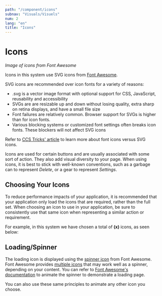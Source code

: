 ```yaml
---
path: "/component/icons"
subnav: "Visuals/Visuels"
num: 2
lang: "en"
title: "Icons"
---
```


# Icons

*Image of icons from Font Awesome*

Icons in this system use SVG icons from [Font Awesome](https://www.gitbook.com/book/gctools-outilsgc/-gcdigital-design-system/edit).

SVG icons are recommended over icon fonts for a variety of reasons:

* .svg is a vector image format with optional support for CSS, JavaScript, reusability and accessibility
* SVGs are are resizable up and down without losing quality, extra sharp on retina displays, and have a small file size
* Font failures are relatively common. Browser support for SVGs is higher than for icon fonts.
* Various blocking systems or customized font settings often breaks icon fonts. These blockers will not affect SVG icons

Refer to [CCS Tricks' article](https://www.gitbook.com/book/gctools-outilsgc/-gcdigital-design-system/edit) to learn more about font icons versus SVG icons.

Icons are used for certain buttons and are usually associated with some sort of action. They also add visual diversity to your page. When using icons, it is best to stick with well-known conventions, such as a garbage can to represent _Delete_, or a gear to represent _Settings_.



## Choosing Your Icons

To reduce performance impacts of your application, it is recommended that your application only load the icons that are required, rather than the full set. When choosing an icon to use in your application, be sure to consistently use that same icon when representing a similar action or requirement.

For example, in this system we have chosen a total of  **\(x\)** icons, as seen below:


## Loading/Spinner

The loading icon is displayed using the [spinner icon](https://www.gitbook.com/book/gctools-outilsgc/-gcdigital-design-system/edit) from Font Awesome. Font Awesome provides [multiple icons](https://www.gitbook.com/book/gctools-outilsgc/-gcdigital-design-system/edit) that may work well as a spinner, depending on your content. You can refer to [Font Awesome's documentation](https://www.gitbook.com/book/gctools-outilsgc/-gcdigital-design-system/edit) to animate the spinner to demonstrate a loading page.

You can also use these same principles to animate any other icon you choose.
